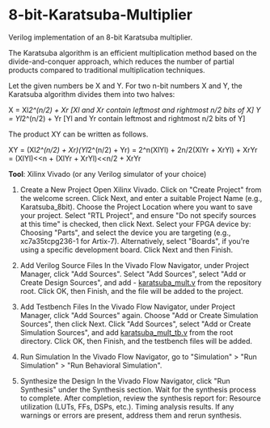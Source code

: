# 8-bit-Karatsuba-Multiplier
Verilog implementation of an 8-bit Karatsuba multiplier.

The Karatsuba algorithm is an efficient multiplication method based on the divide-and-conquer approach, which reduces the number of partial products compared to traditional multiplication techniques.

Let the given numbers be X and Y. For two n-bit numbers X and Y, the Karatsuba algorithm divides them into two halves:

X =  Xl*2^(n/2) + Xr    [Xl and Xr contain leftmost and rightmost n/2 bits of X]
Y =  Yl*2^(n/2) + Yr    [Yl and Yr contain leftmost and rightmost n/2 bits of Y]

The product XY can be written as follows. 

XY = (Xl*2^(n/2) + Xr)(Yl*2^(n/2) + Yr)
   = 2^n(XlYl) + 2n/2(XlYr + XrYl) + XrYr
   = (XlYl)<<n + (XlYr + XrYl)<<n/2 + XrYr

**Tool**: Xilinx Vivado (or any Verilog simulator of your choice)

1. Create a New Project
  Open Xilinx Vivado.
  Click on "Create Project" from the welcome screen.
  Click Next, and enter a suitable Project Name (e.g., Karatsuba_8bit).
  Choose the Project Location where you want to save your project.
  Select "RTL Project", and ensure "Do not specify sources at this time" is checked, then click Next.
  Select your FPGA device by:
  Choosing "Parts", and select the device you are targeting (e.g., xc7a35tcpg236-1 for Artix-7).
  Alternatively, select "Boards", if you're using a specific development board.
  Click Next and then Finish.

2. Add Verilog Source Files
  In the Vivado Flow Navigator, under Project Manager, click "Add Sources".
  Select "Add Sources", select "Add or Create Design Sources", and add - [karatsuba_mult.v](karatsuba_mult.v) from the repository root.
  Click OK, then Finish, and the file will be added to the project.

3. Add Testbench Files
  In the Vivado Flow Navigator, under Project Manager, click "Add Sources" again.
  Choose "Add or Create Simulation Sources", then click Next.
  Click "Add Sources", select "Add or Create Simulation Sources", and add [karatsuba_mult_tb.v](karatsuba_mult_tb.v) from the root directory.
  Click OK, then Finish, and the testbench files will be added.

4. Run Simulation
  In the Vivado Flow Navigator, go to "Simulation" > "Run Simulation" > "Run Behavioral Simulation".

5. Synthesize the Design
  In the Vivado Flow Navigator, click "Run Synthesis" under the Synthesis section.
  Wait for the synthesis process to complete.
  After completion, review the synthesis report for:
  Resource utilization (LUTs, FFs, DSPs, etc.).
  Timing analysis results.
  If any warnings or errors are present, address them and rerun synthesis.

